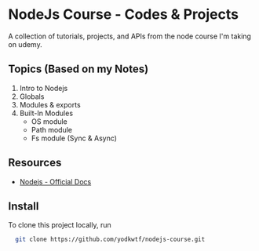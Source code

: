 # NodeJs Course - Codes & Projects

A collection of tutorials, projects, and APIs from the node course I'm taking on udemy.

## Topics (Based on my Notes)

1. Intro to Nodejs
2. Globals
3. Modules & exports
4. Built-In Modules
   - OS module
   - Path module
   - Fs module (Sync & Async)

## Resources

- [Nodejs - Official Docs](https://nodejs.org/en/)

## Install

To clone this project locally, run

```bash
  git clone https://github.com/yodkwtf/nodejs-course.git
```
